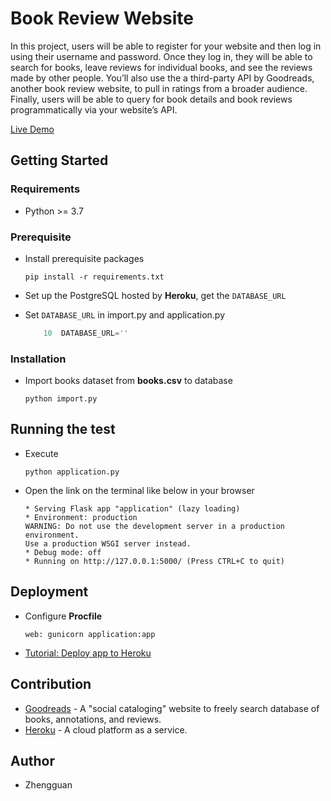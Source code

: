 # Book Review Website

In this project, users will be able to register for your website and then log in using their username and password. Once they log in, they will be able to search for books, leave reviews for individual books, and see the reviews made by other people. You’ll also use the a third-party API by Goodreads, another book review website, to pull in ratings from a broader audience. Finally, users will be able to query for book details and book reviews programmatically via your website’s API.

[Live Demo](https://bookstore-sugar.herokuapp.com/)

## Getting Started

### Requirements

- Python >= 3.7

### Prerequisite

- Install prerequisite packages

    ```shell
    pip install -r requirements.txt
    ```

- Set up the PostgreSQL hosted by **Heroku**, get the `DATABASE_URL`

- Set `DATABASE_URL` in import.py and application.py

    ```python
        10  DATABASE_URL=''
    ```

### Installation

- Import books dataset from **books.csv** to database

    ```shell
    python import.py
    ```

## Running the test

- Execute

    ```shell
    python application.py
    ```

- Open the link on the terminal like below in your browser

    ```shell
    * Serving Flask app "application" (lazy loading)
    * Environment: production
    WARNING: Do not use the development server in a production environment.
    Use a production WSGI server instead.
    * Debug mode: off
    * Running on http://127.0.0.1:5000/ (Press CTRL+C to quit)
    ```

## Deployment

- Configure **Procfile**

    ```text
    web: gunicorn application:app
    ```

- [Tutorial: Deploy app to Heroku](https://devcenter.heroku.com/articles/getting-started-with-python#deploy-the-app)

## Contribution

- [Goodreads](https://www.goodreads.com/) - A "social cataloging" website to freely search database of books, annotations, and reviews.
- [Heroku](https://www.heroku.com/) - A cloud platform as a service.

## Author

- Zhengguan
